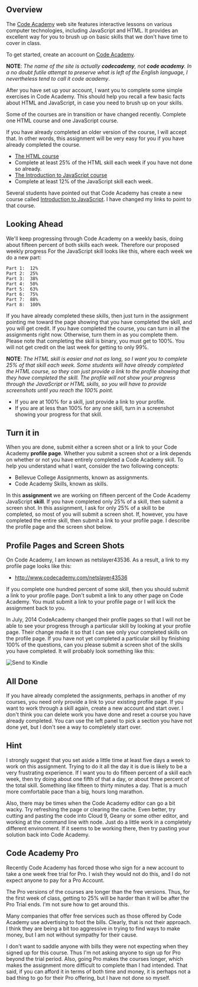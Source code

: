 ## Overview

The [Code Academy][caws] web site features interactive lessons on various computer technologies, including JavaScript and HTML. It provides an excellent way for you to brush up on basic skills that we don't have time to cover in class.

To get started, create  an account on [Code Academy][caws].

**NOTE**: _The name of the site is actually **codecademy**, not **code academy**. In a no doubt futile attempt to preserve what is left of the English language, I nevertheless tend to call it code academy_.

After you have set up your account, I want you to complete some simple exercises in Code Academy. This should help you recall a few basic facts about HTML and JavaScript, in case you need to brush up on your skills.

Some of the courses are in transition or have changed recently. Complete one HTML course and one JavaScript course.

If you have already completed an older version of the course, I will accept that. In other words, this assignment will be very easy for you if you have already completed the course.

- [The HTML course](https://www.codecademy.com/learn/learn-html)
- Complete at least 25% of the HTML skill each week if you have not done so already.
- [The Introduction to JavaScript course][ijs]
- Complete at least 12% of the JavaScript skill each week.

Several students have pointed out that Code Academy has create a new course called [Introduction to JavaScript][ijs]. I have changed my links to point to that course.

## Looking Ahead

We'll keep progressing through Code Academy on a weekly basis, doing about fifteen percent of both skills each week. Therefore our proposed weekly progress For the JavaScript skill looks like this, where each week we do a new part:

	Part 1:  12%
	Part 2:  25%
	Part 3:  38%
	Part 4:  50%
	Part 5:  63%
	Part 6:  75%
	Part 7:  88%
	Part 8:  100%

If you have already completed these skills, then just turn in the assignment pointing me toward the page showing that you have completed the skill, and you will get credit. If you have completed the course, you can turn in all the assignments right now. Otherwise, turn them in as you complete them. Please note that completing the skill is binary, you must get to 100%. You will not get credit on the last week for getting to only 99%.

**NOTE**: _The HTML skill is easier and not as long, so I want you to complete 25% of that skill each week. Some students will have already completed the HTML course, so they can just provide a link to the profile showing that they have completed the skill. The profile will not show your progress through the JavaScript or HTML skills, so you will have to provide screenshots until you reach the 100% point._

- If you are at 100% for a skill, just provide a link to your profile.
- If you are at less than 100% for any one skill, turn in a screenshot showing your progress for that skill.

## Turn it in

When you are done, submit either a screen shot or a link to your Code Academy **profile page**. Whether you submit a screen shot or a link depends on whether or not you have entirely completed a Code Academy skill. To help you understand what I want, consider the two following concepts:

- Bellevue College Assignments, known as assignments.
- Code Academy Skills, known as skills.

In this **assignment** we are working on fifteen percent of the Code Academy JavaScript **skill**. If you have completed only 25% of a skill, then submit a screen shot. In this assignment, I ask for only 25% of a skill to be completed, so most of you will submit a screen shot. If, however, you have completed the entire skill, then submit a link to your profile page. I describe the profile page and the screen shot below.

## Profile Pages and Screen Shots

On Code Academy, I am known as netslayer43536. As a result, a link to my profile page looks like this:

- <http://www.codecademy.com/netslayer43536>

If you complete one hundred percent of some skill, then you should submit a link to your profile page. Don't submit a link to any other page on Code Academy. You must submit a link to your profile page or I will kick the assignment back to you.

In July, 2014 CodeAcademy changed their profile pages so that I will not be able to see your progress through a particular skill by looking at your profile page. Their change made it so that I can see only your completed skills on the profile page. If you have not yet completed a particular skill by finishing 100% of the questions, can you please submit a screen shot of the skills you have completed. It will probably look something like this:

![Send to Kindle](https://drive.google.com/uc?export=view&id=0B25UTAlOfPRGcnB5VG8zMVVDWFE)

## All Done

If you have already completed the assignments, perhaps in another of my courses, you need only provide a link to your existing profile page. If you want to work through a skill again, create a new account and start over.  I don't think you can delete work you have done and reset a course you have already completed. You can use the left panel to pick a section you have not done yet, but I don't see a way to completely start over.

## Hint

I strongly suggest that you set aside a little time at least five days a week to work on this assignment. Trying to do it all the day it is due is likely to be a very frustrating experience. If I want you to do fifteen percent of a skill each week, then try doing about one fifth of that a day, or about three percent of the total skill. Something like fifteen to thirty minutes a day. That is a much more comfortable pace than a big, hours long marathon.

Also, there may be times when the Code Academy editor can go a bit wacky. Try refreshing the page or clearing the cache. Even better, try cutting and pasting the code into Cloud 9, Geany or some other editor, and working at the command line with node. Just do a little work in a completely different environment. If it seems to be working there, then try pasting your solution back into Code Academy.

## Code Academy Pro

Recently Code Academy has forced those who sign for a new account to take a one week free trial for Pro. I wish they would not do this, and I do not expect anyone to pay for a Pro Account.

The Pro versions of the courses are longer than the free versions. Thus, for the first week of class, getting to 25% will be harder than it will be after the Pro Trial ends. I'm not sure how to get around this.

Many companies that offer free services such as those offered by Code Academy use advertising to foot the bills. Clearly, that is not their approach. I think they are being a bit too aggressive in trying to find ways to make money, but I am not without sympathy for their cause.

I don't want to saddle anyone with bills they were not expecting when they signed up for this course. Thus I'm not asking anyone to sign up for Pro beyond the trial period. Also, going Pro makes the courses longer, which makes the assignment more difficult to complete than I had intended. That said, if you can afford it in terms of both time and money, it is perhaps not a bad thing to go for their Pro offering, but I have not done so myself.

<!--       -->
<!-- links -->
<!--       -->

[tljc]: https://www.codecademy.com/learn/learn-javascript
[ijs]: https://www.codecademy.com/learn/introduction-to-javascript
[caws]:http://www.codecademy.com/
